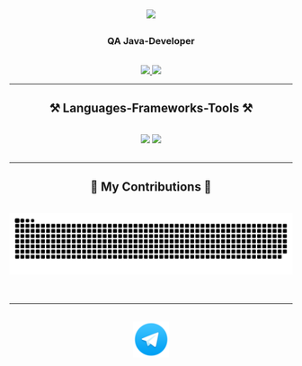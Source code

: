 <h1 align="center">
    <img src="https://readme-typing-svg.herokuapp.com/?font=Righteous&size=35&center=true&vCenter=true&width=500&height=70&duration=4000&lines=Hi+There!+👋;+I'm+Avanesyan+Norair!;" />
</h1>

<h3 align="center">QA Java-Developer</h3>

<br/>

<div align="center"> 
  <a href="mailto:eternity_cr9p@mail.ru">
    <img src="https://img.shields.io/badge/Gmail-333333?style=for-the-badge&logo=gmail&logoColor=red" />
  </a>
  <a href="https://hh.ru/resume/82c7b5aaff0c81f2f40039ed1f466b68665569" target="_blank">
     <img src="https://img.shields.io/badge/Portfolio-FF5722?style=for-the-badge&logo=todoist&logoColor=white" target="_blank" /> <!-- sqlite, safari, google-chrome are other good icon options -->
  </a>
</div>

 <hr/>
 
<h2 align="center">⚒️ Languages-Frameworks-Tools ⚒️</h2>
<br/>
<div align="center">
    <img src="https://skillicons.dev/icons?i=java,selenium,docker,gradle,mysql,postman,powershell,idea,vscode" />
    <img src="https://skillicons.dev/icons?i=linux,py,kubernetes" /><br>
</div>

<br/>
<hr/>

<div align="center">
  <h2>🐍 My Contributions 🐍</h2>
  <br>
  <img alt="snake eating my contributions" src="https://raw.githubusercontent.com/salesp07/salesp07/output/github-contribution-grid-snake.svg" />
  <br/><br/><br/>

<hr/>
<br/>

<div align="center">
<a href='https://t.me/azel1t' target='_blank'><img height='64' style='border:0px;height:64px;' src='telegram_icon-icons.com_72055.png' border='0' alt='Telegram' /></a>
</div>

<br/>
